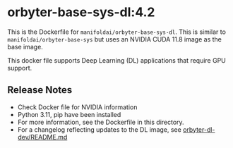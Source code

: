 #  orbyter-base-sys-dl:4.2

This is the Dockerfile for `manifoldai/orbyter-base-sys-dl`.  This is similar to
`manifoldai/orbyter-base-sys` but uses an NVIDIA CUDA 11.8 image as the base image.

This docker file supports Deep Learning (DL) applications that require GPU support.

## Release Notes
* Check Docker file for NVIDIA information
* Python 3.11, pip have been installed
* For more information, see the Dockerfile in this directory.
* For a changelog reflecting updates to the DL image, see [orbyter-dl-dev/README.md](../orbyter-dl-dev/README.md)
